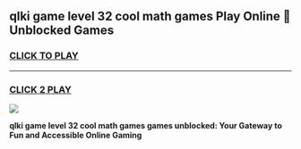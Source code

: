 
## qlki game level 32 cool math games Play Online 👋 Unblocked Games
<h3>
<a href="https://news.freeplayer.one?title=qlki_game_level_32_cool_math_games&ref=17CMG">CLICK TO PLAY</a></h3>
<hr>

<h3>
<a href="https://news.freeplayer.one?title=qlki_game_level_32_cool_math_games&ref=17CMG">CLICK 2 PLAY</a>
  
</h3>

<a href="https://news.freeplayer.one?title=qlki_game_level_32_cool_math_games&ref=17CMG/"><img src="https://clearcache.store/games.png"></a>


**qlki game level 32 cool math games games unblocked: Your Gateway to Fun and Accessible Online Gaming**
